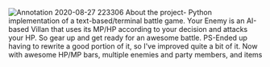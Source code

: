 ![Annotation 2020-08-27 223306](https://user-images.githubusercontent.com/63959831/91472698-75b8ee80-e8b5-11ea-9aca-6f0bed4cf49b.png)
About the project-
Python implementation of a text-based/terminal battle game.
Your Enemy is an AI-based Villan that uses its MP/HP according to your decision and attacks your HP. So gear up and get ready for an awesome battle.
PS-Ended up having to rewrite a good portion of it, so I've improved quite a bit of it. Now with awesome HP/MP bars, multiple enemies and party members, and items
